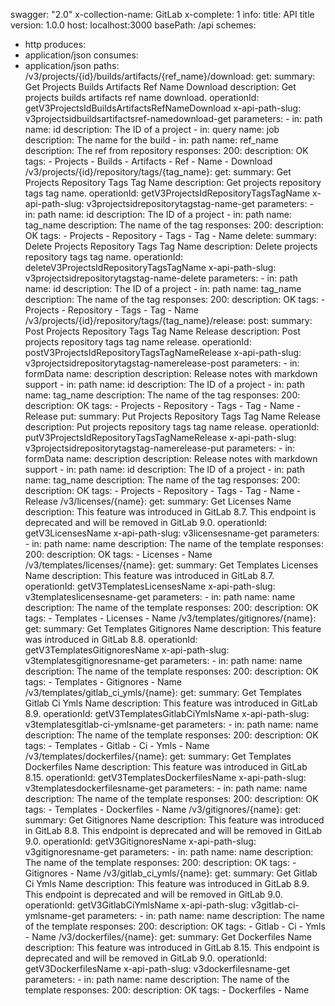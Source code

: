 swagger: "2.0"
x-collection-name: GitLab
x-complete: 1
info:
  title: API title
  version: 1.0.0
host: localhost:3000
basePath: /api
schemes:
- http
produces:
- application/json
consumes:
- application/json
paths:
  /v3/projects/{id}/builds/artifacts/{ref_name}/download:
    get:
      summary: Get Projects Builds Artifacts Ref Name Download
      description: Get projects builds artifacts ref name download.
      operationId: getV3ProjectsIdBuildsArtifactsRefNameDownload
      x-api-path-slug: v3projectsidbuildsartifactsref-namedownload-get
      parameters:
      - in: path
        name: id
        description: The ID of a project
      - in: query
        name: job
        description: The name for the build
      - in: path
        name: ref_name
        description: The ref from repository
      responses:
        200:
          description: OK
      tags:
      - Projects
      - Builds
      - Artifacts
      - Ref
      - Name
      - Download
  /v3/projects/{id}/repository/tags/{tag_name}:
    get:
      summary: Get Projects Repository Tags Tag Name
      description: Get projects repository tags tag name.
      operationId: getV3ProjectsIdRepositoryTagsTagName
      x-api-path-slug: v3projectsidrepositorytagstag-name-get
      parameters:
      - in: path
        name: id
        description: The ID of a project
      - in: path
        name: tag_name
        description: The name of the tag
      responses:
        200:
          description: OK
      tags:
      - Projects
      - Repository
      - Tags
      - Tag
      - Name
    delete:
      summary: Delete Projects Repository Tags Tag Name
      description: Delete projects repository tags tag name.
      operationId: deleteV3ProjectsIdRepositoryTagsTagName
      x-api-path-slug: v3projectsidrepositorytagstag-name-delete
      parameters:
      - in: path
        name: id
        description: The ID of a project
      - in: path
        name: tag_name
        description: The name of the tag
      responses:
        200:
          description: OK
      tags:
      - Projects
      - Repository
      - Tags
      - Tag
      - Name
  /v3/projects/{id}/repository/tags/{tag_name}/release:
    post:
      summary: Post Projects Repository Tags Tag Name Release
      description: Post projects repository tags tag name release.
      operationId: postV3ProjectsIdRepositoryTagsTagNameRelease
      x-api-path-slug: v3projectsidrepositorytagstag-namerelease-post
      parameters:
      - in: formData
        name: description
        description: Release notes with markdown support
      - in: path
        name: id
        description: The ID of a project
      - in: path
        name: tag_name
        description: The name of the tag
      responses:
        200:
          description: OK
      tags:
      - Projects
      - Repository
      - Tags
      - Tag
      - Name
      - Release
    put:
      summary: Put Projects Repository Tags Tag Name Release
      description: Put projects repository tags tag name release.
      operationId: putV3ProjectsIdRepositoryTagsTagNameRelease
      x-api-path-slug: v3projectsidrepositorytagstag-namerelease-put
      parameters:
      - in: formData
        name: description
        description: Release notes with markdown support
      - in: path
        name: id
        description: The ID of a project
      - in: path
        name: tag_name
        description: The name of the tag
      responses:
        200:
          description: OK
      tags:
      - Projects
      - Repository
      - Tags
      - Tag
      - Name
      - Release
  /v3/licenses/{name}:
    get:
      summary: Get Licenses Name
      description: This feature was introduced in GitLab 8.7. This endpoint is deprecated
        and will be removed in GitLab 9.0.
      operationId: getV3LicensesName
      x-api-path-slug: v3licensesname-get
      parameters:
      - in: path
        name: name
        description: The name of the template
      responses:
        200:
          description: OK
      tags:
      - Licenses
      - Name
  /v3/templates/licenses/{name}:
    get:
      summary: Get Templates Licenses Name
      description: This feature was introduced in GitLab 8.7.
      operationId: getV3TemplatesLicensesName
      x-api-path-slug: v3templateslicensesname-get
      parameters:
      - in: path
        name: name
        description: The name of the template
      responses:
        200:
          description: OK
      tags:
      - Templates
      - Licenses
      - Name
  /v3/templates/gitignores/{name}:
    get:
      summary: Get Templates Gitignores Name
      description: This feature was introduced in GitLab 8.8.
      operationId: getV3TemplatesGitignoresName
      x-api-path-slug: v3templatesgitignoresname-get
      parameters:
      - in: path
        name: name
        description: The name of the template
      responses:
        200:
          description: OK
      tags:
      - Templates
      - Gitignores
      - Name
  /v3/templates/gitlab_ci_ymls/{name}:
    get:
      summary: Get Templates Gitlab Ci Ymls Name
      description: This feature was introduced in GitLab 8.9.
      operationId: getV3TemplatesGitlabCiYmlsName
      x-api-path-slug: v3templatesgitlab-ci-ymlsname-get
      parameters:
      - in: path
        name: name
        description: The name of the template
      responses:
        200:
          description: OK
      tags:
      - Templates
      - Gitlab
      - Ci
      - Ymls
      - Name
  /v3/templates/dockerfiles/{name}:
    get:
      summary: Get Templates Dockerfiles Name
      description: This feature was introduced in GitLab 8.15.
      operationId: getV3TemplatesDockerfilesName
      x-api-path-slug: v3templatesdockerfilesname-get
      parameters:
      - in: path
        name: name
        description: The name of the template
      responses:
        200:
          description: OK
      tags:
      - Templates
      - Dockerfiles
      - Name
  /v3/gitignores/{name}:
    get:
      summary: Get Gitignores Name
      description: This feature was introduced in GitLab 8.8. This endpoint is deprecated
        and will be removed in GitLab 9.0.
      operationId: getV3GitignoresName
      x-api-path-slug: v3gitignoresname-get
      parameters:
      - in: path
        name: name
        description: The name of the template
      responses:
        200:
          description: OK
      tags:
      - Gitignores
      - Name
  /v3/gitlab_ci_ymls/{name}:
    get:
      summary: Get Gitlab Ci Ymls Name
      description: This feature was introduced in GitLab 8.9. This endpoint is deprecated
        and will be removed in GitLab 9.0.
      operationId: getV3GitlabCiYmlsName
      x-api-path-slug: v3gitlab-ci-ymlsname-get
      parameters:
      - in: path
        name: name
        description: The name of the template
      responses:
        200:
          description: OK
      tags:
      - Gitlab
      - Ci
      - Ymls
      - Name
  /v3/dockerfiles/{name}:
    get:
      summary: Get Dockerfiles Name
      description: This feature was introduced in GitLab 8.15. This endpoint is deprecated
        and will be removed in GitLab 9.0.
      operationId: getV3DockerfilesName
      x-api-path-slug: v3dockerfilesname-get
      parameters:
      - in: path
        name: name
        description: The name of the template
      responses:
        200:
          description: OK
      tags:
      - Dockerfiles
      - Name